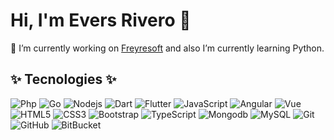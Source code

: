# Hi, I'm Evers Rivero 👋

🔭 I’m currently working on [Freyresoft](http://freyresoft.com/) and also I’m currently learning Python.

## ✨ Tecnologies ✨
![Php](https://img.shields.io/badge/-Php-black?style=flat-square&logo=php)
![Go](https://img.shields.io/badge/-Go-black?style=flat-square&logo=go)
![Nodejs](https://img.shields.io/badge/-Nodejs-black?style=flat-square&logo=Node.js)
![Dart](https://img.shields.io/badge/-Dart-blue?style=flat-square&logo=dart)
![Flutter](https://img.shields.io/badge/-Flutter-blue?style=flat-square&logo=flutter)
![JavaScript](https://img.shields.io/badge/-JavaScript-black?style=flat-square&logo=javascript)
![Angular](https://img.shields.io/badge/-Angular-red?style=flat-square&logo=angular)
![Vue](https://img.shields.io/badge/-VueJs-green?style=flat-square&logo=Vue)
![HTML5](https://img.shields.io/badge/-HTML5-E34F26?style=flat-square&logo=html5&logoColor=white)
![CSS3](https://img.shields.io/badge/-CSS3-1572B6?style=flat-square&logo=css3)
![Bootstrap](https://img.shields.io/badge/-Bootstrap-563D7C?style=flat-square&logo=bootstrap)
![TypeScript](https://img.shields.io/badge/-TypeScript-007ACC?style=flat-square&logo=typescript)
![Mongodb](https://img.shields.io/badge/-Mongodb-black?style=flat-square&logo=mongodb)
![MySQL](https://img.shields.io/badge/-MySQL-black?style=flat-square&logo=mysql)
![Git](https://img.shields.io/badge/-Git-black?style=flat-square&logo=git)
![GitHub](https://img.shields.io/badge/-GitHub-181717?style=flat-square&logo=github)
![BitBucket](https://img.shields.io/badge/-BitBucket-darkblue?style=flat-square&logo=bitbucket)

<!--
**luchrv/luchrv** is a ✨ _special_ ✨ repository because its `README.md` (this file) appears on your GitHub profile.
Here are some ideas to get you started:
- 🔭 I’m currently working on ...
- 🌱 I’m currently learning ...
- 👯 I’m looking to collaborate on ...
- 🤔 I’m looking for help with ...
- 💬 Ask me about ...
- 📫 How to reach me: ...
- 😄 Pronouns: ...
- ⚡ Fun fact: ...
-->
